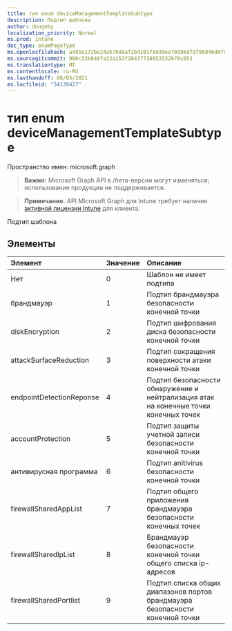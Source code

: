 ```yaml
---
title: тип enum deviceManagementTemplateSubtype
description: Подтип шаблона
author: dougeby
localization_priority: Normal
ms.prod: intune
doc_type: enumPageType
ms.openlocfilehash: a491e172be24a570ddaf2b410178d39ee709b6dfdf96846d0f8e38a307136ebd
ms.sourcegitcommit: 986c33b848fa22a153f28437738953532b78c051
ms.translationtype: MT
ms.contentlocale: ru-RU
ms.lasthandoff: 08/05/2021
ms.locfileid: "54139427"
---
```

# <a name="devicemanagementtemplatesubtype-enum-type"></a>тип enum deviceManagementTemplateSubtype

Пространство имен: microsoft.graph

> **Важно:** Microsoft Graph API в /бета-версии могут изменяться; использование продукции не поддерживается.

> **Примечание.** API Microsoft Graph для Intune требует наличия [активной лицензии Intune](https://go.microsoft.com/fwlink/?linkid=839381) для клиента.

Подтип шаблона

## <a name="members"></a>Элементы
|Элемент|Значение|Описание|
|:---|:---|:---|
|Нет|0|Шаблон не имеет подтипа|
|брандмауэр|1 |Подтип брандмауэра безопасности конечной точки|
|diskEncryption|2|Подтип шифрования диска безопасности конечной точки|
|attackSurfaceReduction|3 |Подтип сокращения поверхности атаки конечной точки|
|endpointDetectionReponse|4 |Подтип безопасности обнаружение и нейтрализация атак на конечные точки конечных точек|
|accountProtection|5 |Подтип защиты учетной записи безопасности конечной точки|
|антивирусная программа|6 |Подтип anitivirus безопасности конечной точки|
|firewallSharedAppList|7 |Подтип общего приложения брандмауэра безопасности конечных точек|
|firewallSharedIpList|8 |Брандмауэр безопасности конечной точки общего списка ip-адресов|
|firewallSharedPortlist|9 |Подтип списка общих диапазонов портов брандмауэра безопасности конечной точки|




